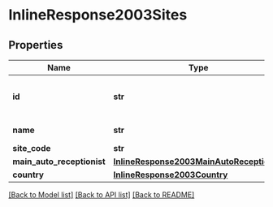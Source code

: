 # InlineResponse2003Sites

## Properties
Name | Type | Description | Notes
------------ | ------------- | ------------- | -------------
**id** | **str** | Site ID. Unique Identifier of the site. | [optional] 
**name** | **str** | Name of the Site. | [optional] 
**site_code** | **str** | Site Code | [optional] 
**main_auto_receptionist** | [**InlineResponse2003MainAutoReceptionist**](InlineResponse2003MainAutoReceptionist.md) |  | [optional] 
**country** | [**InlineResponse2003Country**](InlineResponse2003Country.md) |  | [optional] 

[[Back to Model list]](../README.md#documentation-for-models) [[Back to API list]](../README.md#documentation-for-api-endpoints) [[Back to README]](../README.md)

